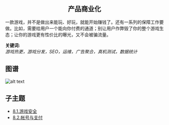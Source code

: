 <h2 align="center">产品商业化</h2>
<p>
一款游戏，并不是做出来能玩、好玩，就能开始赚钱了。还有一系列的保障工作要做。比如，需要给用户一个能向你付费的通道；别让用户作弊毁了你的整个游戏生态；让你的游戏更有性价比的曝光，又不会被骗流量。
</p>

**关键词:**<br/> 
*游戏热更，游戏分发，SEO，运维，广告聚合，真机测试，数据统计*

## 图谱
![alt text](https://github.com/gonglei007/GameDevMind/blob/main/exports/8.产品商业化.png?raw=true)

## 子主题
* [8.1.游戏安全](https://github.com/gonglei007/GameDevMind/blob/main/mds/8.1.游戏安全.md)
* [8.2.帐号与支付](https://github.com/gonglei007/GameDevMind/blob/main/mds/8.2.帐号与支付.md)
